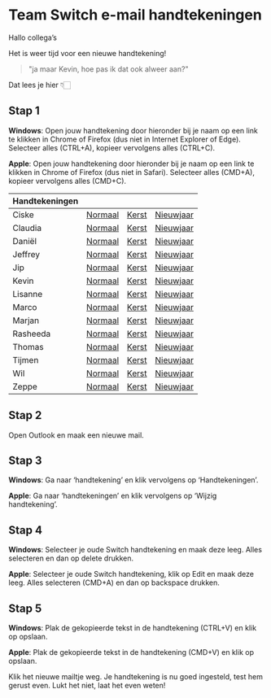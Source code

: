 # Team Switch e-mail handtekeningen
Hallo collega’s
 
Het is weer tijd voor een nieuwe handtekening! 
 
> "ja maar Kevin, hoe pas ik dat ook alweer aan?"
 
Dat lees je hier 👇🏻

## Stap 1

**Windows**: Open jouw handtekening door hieronder bij je naam op een link te klikken in Chrome of Firefox (dus niet in Internet Explorer of Edge). Selecteer alles (CTRL+A), kopieer vervolgens alles (CTRL+C).

**Apple**: Open jouw handtekening door hieronder bij je naam op een link te klikken in Chrome of Firefox (dus niet in Safari). Selecteer alles (CMD+A), kopieer vervolgens alles (CMD+C).

| Handtekeningen |  |  |  |
|-----------|----------|-------|-----------|
| Ciske     | [Normaal](https://team-switch-reclamebureau.github.io/signatures/original/ciske.html) | [Kerst](https://team-switch-reclamebureau.github.io/signatures/kerst/ciske.html) | [Nieuwjaar](https://team-switch-reclamebureau.github.io/signatures/newyear/ciske.html) |
| Claudia   | [Normaal](https://team-switch-reclamebureau.github.io/signatures/original/claudia.html) | [Kerst](https://team-switch-reclamebureau.github.io/signatures/kerst/claudia.html) | [Nieuwjaar](https://team-switch-reclamebureau.github.io/signatures/newyear/claudia.html) |
| Daniël    | [Normaal](https://team-switch-reclamebureau.github.io/signatures/original/daniel.html) | [Kerst](https://team-switch-reclamebureau.github.io/signatures/kerst/daniel.html) | [Nieuwjaar](https://team-switch-reclamebureau.github.io/signatures/newyear/daniel.html) |
| Jeffrey   | [Normaal](https://team-switch-reclamebureau.github.io/signatures/original/jeffrey.html) | [Kerst](https://team-switch-reclamebureau.github.io/signatures/kerst/jeffrey.html) | [Nieuwjaar](https://team-switch-reclamebureau.github.io/signatures/newyear/jeffrey.html) |
| Jip       | [Normaal](https://team-switch-reclamebureau.github.io/signatures/original/jip.html) | [Kerst](https://team-switch-reclamebureau.github.io/signatures/kerst/jip.html) | [Nieuwjaar](https://team-switch-reclamebureau.github.io/signatures/newyear/jip.html) |
| Kevin     | [Normaal](https://team-switch-reclamebureau.github.io/signatures/original/kevin.html) | [Kerst](https://team-switch-reclamebureau.github.io/signatures/kerst/kevin.html) | [Nieuwjaar](https://team-switch-reclamebureau.github.io/signatures/newyear/kevin.html) |
| Lisanne   | [Normaal](https://team-switch-reclamebureau.github.io/signatures/original/lisanne.html) | [Kerst](https://team-switch-reclamebureau.github.io/signatures/kerst/lisanne.html) | [Nieuwjaar](https://team-switch-reclamebureau.github.io/signatures/newyear/lisanne.html) |
| Marco     | [Normaal](https://team-switch-reclamebureau.github.io/signatures/original/marco.html) | [Kerst](https://team-switch-reclamebureau.github.io/signatures/kerst/marco.html) | [Nieuwjaar](https://team-switch-reclamebureau.github.io/signatures/newyear/marco.html) |
| Marjan    | [Normaal](https://team-switch-reclamebureau.github.io/signatures/original/marjan.html) | [Kerst](https://team-switch-reclamebureau.github.io/signatures/kerst/marjan.html) | [Nieuwjaar](https://team-switch-reclamebureau.github.io/signatures/newyear/marjan.html) |
| Rasheeda  | [Normaal](https://team-switch-reclamebureau.github.io/signatures/original/rasheeda.html) | [Kerst](https://team-switch-reclamebureau.github.io/signatures/kerst/rasheeda.html) | [Nieuwjaar](https://team-switch-reclamebureau.github.io/signatures/newyear/rasheeda.html) |
| Thomas    | [Normaal](https://team-switch-reclamebureau.github.io/signatures/original/thomas.html) | [Kerst](https://team-switch-reclamebureau.github.io/signatures/kerst/thomas.html) | [Nieuwjaar](https://team-switch-reclamebureau.github.io/signatures/newyear/thomas.html) |
| Tijmen    | [Normaal](https://team-switch-reclamebureau.github.io/signatures/original/tijmen.html) | [Kerst](https://team-switch-reclamebureau.github.io/signatures/kerst/tijmen.html) | [Nieuwjaar](https://team-switch-reclamebureau.github.io/signatures/newyear/tijmen.html) |
| Wil       | [Normaal](https://team-switch-reclamebureau.github.io/signatures/original/wil.html) | [Kerst](https://team-switch-reclamebureau.github.io/signatures/kerst/wil.html) | [Nieuwjaar](https://team-switch-reclamebureau.github.io/signatures/newyear/wil.html) |
| Zeppe     | [Normaal](https://team-switch-reclamebureau.github.io/signatures/original/zeppe.html) | [Kerst](https://team-switch-reclamebureau.github.io/signatures/kerst/zeppe.html) | [Nieuwjaar](https://team-switch-reclamebureau.github.io/signatures/newyear/zeppe.html) |

## Stap 2

Open Outlook en maak een nieuwe mail.
 
## Stap 3

**Windows**: Ga naar ‘handtekening’ en klik vervolgens op ‘Handtekeningen’.

**Apple**: Ga naar ‘handtekeningen’ en klik vervolgens op ‘Wijzig handtekening’.
 
## Stap 4

**Windows**: Selecteer je oude Switch handtekening en maak deze leeg. Alles selecteren en dan op delete drukken.

**Apple**: Selecteer je oude Switch handtekening, klik op Edit en maak deze leeg. Alles selecteren (CMD+A) en dan op backspace drukken.
 
## Stap 5

**Windows**: Plak de gekopieerde tekst in de handtekening (CTRL+V) en klik op opslaan.

**Apple**: Plak de gekopieerde tekst in de handtekening (CMD+V) en klik op opslaan.

Klik het nieuwe mailtje weg. Je handtekening is nu goed ingesteld, test hem gerust even. Lukt het niet, laat het even weten!
